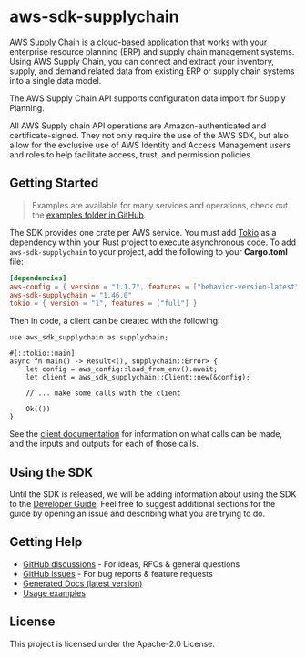 # aws-sdk-supplychain

AWS Supply Chain is a cloud-based application that works with your enterprise resource planning (ERP) and supply chain management systems. Using AWS Supply Chain, you can connect and extract your inventory, supply, and demand related data from existing ERP or supply chain systems into a single data model.

The AWS Supply Chain API supports configuration data import for Supply Planning.

All AWS Supply chain API operations are Amazon-authenticated and certificate-signed. They not only require the use of the AWS SDK, but also allow for the exclusive use of AWS Identity and Access Management users and roles to help facilitate access, trust, and permission policies.

## Getting Started

> Examples are available for many services and operations, check out the
> [examples folder in GitHub](https://github.com/awslabs/aws-sdk-rust/tree/main/examples).

The SDK provides one crate per AWS service. You must add [Tokio](https://crates.io/crates/tokio)
as a dependency within your Rust project to execute asynchronous code. To add `aws-sdk-supplychain` to
your project, add the following to your **Cargo.toml** file:

```toml
[dependencies]
aws-config = { version = "1.1.7", features = ["behavior-version-latest"] }
aws-sdk-supplychain = "1.46.0"
tokio = { version = "1", features = ["full"] }
```

Then in code, a client can be created with the following:

```rust,no_run
use aws_sdk_supplychain as supplychain;

#[::tokio::main]
async fn main() -> Result<(), supplychain::Error> {
    let config = aws_config::load_from_env().await;
    let client = aws_sdk_supplychain::Client::new(&config);

    // ... make some calls with the client

    Ok(())
}
```

See the [client documentation](https://docs.rs/aws-sdk-supplychain/latest/aws_sdk_supplychain/client/struct.Client.html)
for information on what calls can be made, and the inputs and outputs for each of those calls.

## Using the SDK

Until the SDK is released, we will be adding information about using the SDK to the
[Developer Guide](https://docs.aws.amazon.com/sdk-for-rust/latest/dg/welcome.html). Feel free to suggest
additional sections for the guide by opening an issue and describing what you are trying to do.

## Getting Help

* [GitHub discussions](https://github.com/awslabs/aws-sdk-rust/discussions) - For ideas, RFCs & general questions
* [GitHub issues](https://github.com/awslabs/aws-sdk-rust/issues/new/choose) - For bug reports & feature requests
* [Generated Docs (latest version)](https://awslabs.github.io/aws-sdk-rust/)
* [Usage examples](https://github.com/awslabs/aws-sdk-rust/tree/main/examples)

## License

This project is licensed under the Apache-2.0 License.

